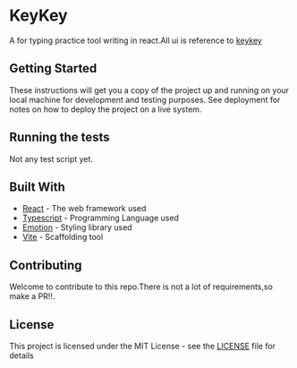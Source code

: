 # KeyKey
A for typing practice tool writing in react.All ui is reference to [keykey](https://apps.apple.com/us/app/keykey-typing-practice/id1035137927?mt=12)

## Getting Started

These instructions will get you a copy of the project up and running on your local machine for development and testing purposes. See deployment for notes on how to deploy the project on a live system.

## Running the tests

Not any test script yet.

## Built With

* [React](https://reactjs.org/) - The web framework used
* [Typescript](https://www.typescriptlang.org/) - Programming Language used
* [Emotion](https://emotion.sh/docs/introduction) - Styling library used
* [Vite](https://vitejs.dev/) - Scaffolding tool

## Contributing

Welcome to contribute to this repo.There is not a lot of requirements,so make a PR!!.

## License

This project is licensed under the MIT License - see the [LICENSE](LICENSE) file for details
